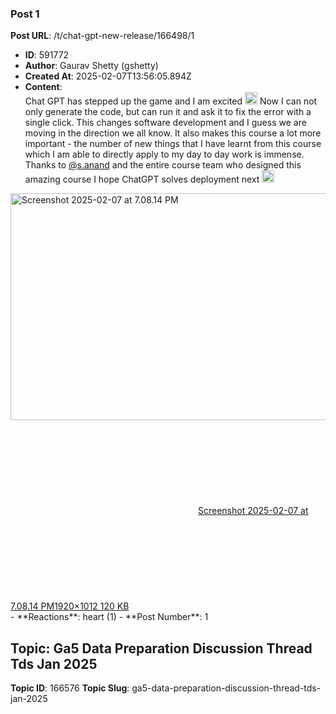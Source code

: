 ### Post 1
**Post URL**: /t/chat-gpt-new-release/166498/1
- **ID**: 591772
- **Author**: Gaurav Shetty (gshetty)
- **Created At**: 2025-02-07T13:56:05.894Z
- **Content**:  
  Chat GPT has stepped up the game and I am excited <img src="https://emoji.discourse-cdn.com/google/stuck_out_tongue.png?v=12" title=":stuck_out_tongue:" class="emoji" alt=":stuck_out_tongue:" loading="lazy" width="20" height="20">
Now I can not only generate the code, but can run it and ask it to fix the error with a single click. This changes software development and I guess we are moving in the direction we all know. It also makes this course a lot more important -  the number of new things that I have learnt from this course which I am able to directly apply to my day to day work is immense. Thanks to <a class="mention" href="/u/s.anand">@s.anand</a> and the entire course team who designed this amazing course
I hope ChatGPT solves deployment next <img src="https://emoji.discourse-cdn.com/google/slight_smile.png?v=12" title=":slight_smile:" class="emoji" alt=":slight_smile:" loading="lazy" width="20" height="20">
<div class="lightbox-wrapper"><a class="lightbox" href="https://europe1.discourse-cdn.com/flex013/uploads/iitm/original/3X/0/b/0b553dbb1337d12e5a557065768b503180d8d762.jpeg" data-download-href="/uploads/short-url/1CfSAvIR3jjnJISxAXFo1jbkZqO.jpeg?dl=1" title="Screenshot 2025-02-07 at 7.08.14 PM" rel="noopener nofollow ugc"><img src="https://europe1.discourse-cdn.com/flex013/uploads/iitm/optimized/3X/0/b/0b553dbb1337d12e5a557065768b503180d8d762_2_690x363.jpeg" alt="Screenshot 2025-02-07 at 7.08.14 PM" data-base62-sha1="1CfSAvIR3jjnJISxAXFo1jbkZqO" width="690" height="363" srcset="https://europe1.discourse-cdn.com/flex013/uploads/iitm/optimized/3X/0/b/0b553dbb1337d12e5a557065768b503180d8d762_2_690x363.jpeg, https://europe1.discourse-cdn.com/flex013/uploads/iitm/optimized/3X/0/b/0b553dbb1337d12e5a557065768b503180d8d762_2_1035x544.jpeg 1.5x, https://europe1.discourse-cdn.com/flex013/uploads/iitm/optimized/3X/0/b/0b553dbb1337d12e5a557065768b503180d8d762_2_1380x726.jpeg 2x" data-dominant-color="323332"><div class="meta"><svg class="fa d-icon d-icon-far-image svg-icon" aria-hidden="true"><use href="#far-image"></use></svg><span class="filename">Screenshot 2025-02-07 at 7.08.14 PM</span><span class="informations">1920×1012 120 KB</span><svg class="fa d-icon d-icon-discourse-expand svg-icon" aria-hidden="true"><use href="#discourse-expand"></use></svg></div></a></div>
- **Reactions**: heart (1)
- **Post Number**: 1

## Topic: Ga5 Data Preparation Discussion Thread Tds Jan 2025
**Topic ID**: 166576
**Topic Slug**: ga5-data-preparation-discussion-thread-tds-jan-2025

